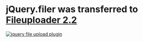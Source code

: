 # jQuery.filer was transferred to <a href="https://innostudio.de/fileuploader/"><b>Fileuploader 2.2</b></a>

<a href="https://innostudio.de/fileuploader/"><img src="https://innostudio.de/fileuploader/preview2.2.jpg" alt="jquery file upload plugin"></a>
